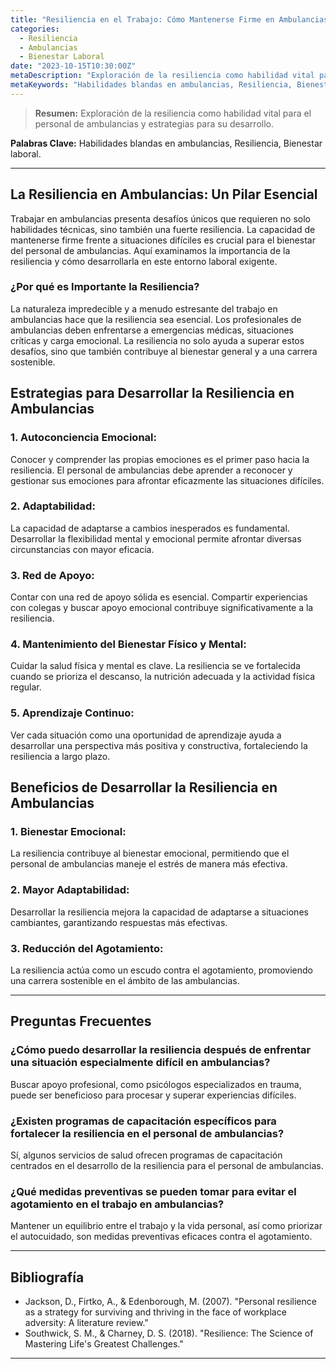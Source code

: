 ```yaml
---
title: "Resiliencia en el Trabajo: Cómo Mantenerse Firme en Ambulancias"
categories:
  - Resiliencia
  - Ambulancias
  - Bienestar Laboral
date: "2023-10-15T10:30:00Z"
metaDescription: "Exploración de la resiliencia como habilidad vital para el personal de ambulancias y estrategias para su desarrollo."
metaKeywords: "Habilidades blandas en ambulancias, Resiliencia, Bienestar laboral"
---
```


> **Resumen:** Exploración de la resiliencia como habilidad vital para el personal de ambulancias y estrategias para su desarrollo.

**Palabras Clave:** Habilidades blandas en ambulancias, Resiliencia, Bienestar laboral.

---

## La Resiliencia en Ambulancias: Un Pilar Esencial

Trabajar en ambulancias presenta desafíos únicos que requieren no solo habilidades técnicas, sino también una fuerte resiliencia. La capacidad de mantenerse firme frente a situaciones difíciles es crucial para el bienestar del personal de ambulancias. Aquí examinamos la importancia de la resiliencia y cómo desarrollarla en este entorno laboral exigente.

### ¿Por qué es Importante la Resiliencia?

La naturaleza impredecible y a menudo estresante del trabajo en ambulancias hace que la resiliencia sea esencial. Los profesionales de ambulancias deben enfrentarse a emergencias médicas, situaciones críticas y carga emocional. La resiliencia no solo ayuda a superar estos desafíos, sino que también contribuye al bienestar general y a una carrera sostenible.

## Estrategias para Desarrollar la Resiliencia en Ambulancias

### 1. **Autoconciencia Emocional:**
Conocer y comprender las propias emociones es el primer paso hacia la resiliencia. El personal de ambulancias debe aprender a reconocer y gestionar sus emociones para afrontar eficazmente las situaciones difíciles.

### 2. **Adaptabilidad:**
La capacidad de adaptarse a cambios inesperados es fundamental. Desarrollar la flexibilidad mental y emocional permite afrontar diversas circunstancias con mayor eficacia.

### 3. **Red de Apoyo:**
Contar con una red de apoyo sólida es esencial. Compartir experiencias con colegas y buscar apoyo emocional contribuye significativamente a la resiliencia.

### 4. **Mantenimiento del Bienestar Físico y Mental:**
Cuidar la salud física y mental es clave. La resiliencia se ve fortalecida cuando se prioriza el descanso, la nutrición adecuada y la actividad física regular.

### 5. **Aprendizaje Continuo:**
Ver cada situación como una oportunidad de aprendizaje ayuda a desarrollar una perspectiva más positiva y constructiva, fortaleciendo la resiliencia a largo plazo.

## Beneficios de Desarrollar la Resiliencia en Ambulancias

### 1. **Bienestar Emocional:**
La resiliencia contribuye al bienestar emocional, permitiendo que el personal de ambulancias maneje el estrés de manera más efectiva.

### 2. **Mayor Adaptabilidad:**
Desarrollar la resiliencia mejora la capacidad de adaptarse a situaciones cambiantes, garantizando respuestas más efectivas.

### 3. **Reducción del Agotamiento:**
La resiliencia actúa como un escudo contra el agotamiento, promoviendo una carrera sostenible en el ámbito de las ambulancias.

---

## Preguntas Frecuentes

### ¿Cómo puedo desarrollar la resiliencia después de enfrentar una situación especialmente difícil en ambulancias?
Buscar apoyo profesional, como psicólogos especializados en trauma, puede ser beneficioso para procesar y superar experiencias difíciles.

### ¿Existen programas de capacitación específicos para fortalecer la resiliencia en el personal de ambulancias?
Sí, algunos servicios de salud ofrecen programas de capacitación centrados en el desarrollo de la resiliencia para el personal de ambulancias.

### ¿Qué medidas preventivas se pueden tomar para evitar el agotamiento en el trabajo en ambulancias?
Mantener un equilibrio entre el trabajo y la vida personal, así como priorizar el autocuidado, son medidas preventivas eficaces contra el agotamiento.

---

## Bibliografía

- Jackson, D., Firtko, A., & Edenborough, M. (2007). "Personal resilience as a strategy for surviving and thriving in the face of workplace adversity: A literature review."
- Southwick, S. M., & Charney, D. S. (2018). "Resilience: The Science of Mastering Life's Greatest Challenges."

---
